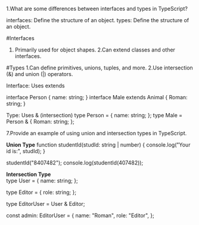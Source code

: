 1.What are some differences between interfaces and types in TypeScript?

 interfaces: Define the structure of an object.
 types: Define the structure of an object.

#Interfaces
1. Primarily used for object shapes.
2.Can extend classes and other interfaces.

#Types
1.Can define primitives, unions, tuples, and more.
2.Use intersection (&) and union (|) operators.


Interface: Uses extends

interface Person { name: string; }
interface Male extends Animal { Roman: string; }


Type: Uses & (intersection)
type Person = { name: string; };
type Male = Person & { Roman: string; };

7.Provide an example of using union and intersection types in TypeScript.


**Union Type**
function studentId(studId: string | number) {
  console.log("Your id is:", studId);
}

studentId("8407482");
console.log(studentId(407482));



**Intersection Type**  
type User = {
  name: string;
};

type Editor = {
  role: string;
};

type EditorUser = User & Editor;

const admin: EditorUser = {
  name: "Roman",
  role: "Editor",
};